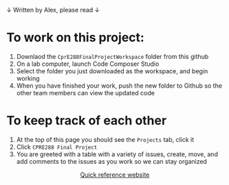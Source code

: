 ↓ Written by Alex, please read ↓

# To work on this project:
1. Downlaod the `CprE288FinalProjectWorkspace` folder from this github
2. On a lab computer, launch Code Composer Studio
3. Select the folder you just downloaded as the workspace, and begin working
4. When you have finished your work, push the new folder to Github so the other team members can view the updated code

# To keep track of each other
1. At the top of this page you should see the `Projects` tab, click it
2. Click `CPRE288 Final Project`
3. You are greeted with a table with a variety of issues, create, move, and add comments to the issues as you work so we can stay organized

<div style="width: 100%; text-align: center"><a href="https://alex-pallan.github.io/cpre288-quick-reference/" target="_blank">Quick reference website</a></div>

